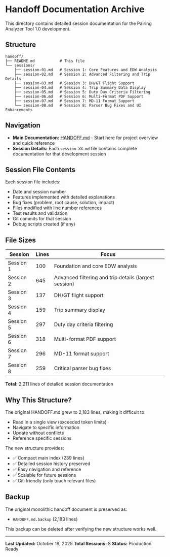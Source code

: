 # Handoff Documentation Archive

This directory contains detailed session documentation for the Pairing Analyzer Tool 1.0 development.

## Structure

```
handoff/
├── README.md           # This file
└── sessions/
    ├── session-01.md   # Session 1: Core Features and EDW Analysis
    ├── session-02.md   # Session 2: Advanced Filtering and Trip Details
    ├── session-03.md   # Session 3: DH/GT Flight Support
    ├── session-04.md   # Session 4: Trip Summary Data Display
    ├── session-05.md   # Session 5: Duty Day Criteria Filtering
    ├── session-06.md   # Session 6: Multi-Format PDF Support
    ├── session-07.md   # Session 7: MD-11 Format Support
    └── session-08.md   # Session 8: Parser Bug Fixes and UI Enhancements
```

## Navigation

- **Main Documentation:** [HANDOFF.md](../HANDOFF.md) - Start here for project overview and quick reference
- **Session Details:** Each `session-XX.md` file contains complete documentation for that development session

## Session File Contents

Each session file includes:
- Date and session number
- Features implemented with detailed explanations
- Bug fixes (problem, root cause, solution, impact)
- Files modified with line number references
- Test results and validation
- Git commits for that session
- Debug scripts created (if any)

## File Sizes

| Session | Lines | Focus |
|---------|-------|-------|
| Session 1 | 100 | Foundation and core EDW analysis |
| Session 2 | 645 | Advanced filtering and trip details (largest session) |
| Session 3 | 137 | DH/GT flight support |
| Session 4 | 159 | Trip summary display |
| Session 5 | 297 | Duty day criteria filtering |
| Session 6 | 318 | Multi-format PDF support |
| Session 7 | 296 | MD-11 format support |
| Session 8 | 259 | Critical parser bug fixes |

**Total:** 2,211 lines of detailed session documentation

## Why This Structure?

The original HANDOFF.md grew to 2,183 lines, making it difficult to:
- Read in a single view (exceeded token limits)
- Navigate to specific information
- Update without conflicts
- Reference specific sessions

The new structure provides:
- ✅ Compact main index (239 lines)
- ✅ Detailed session history preserved
- ✅ Easy navigation and reference
- ✅ Scalable for future sessions
- ✅ Git-friendly (only touch relevant files)

## Backup

The original monolithic handoff document is preserved as:
- `HANDOFF.md.backup` (2,183 lines)

This backup can be deleted after verifying the new structure works well.

---

**Last Updated:** October 19, 2025
**Total Sessions:** 8
**Status:** Production Ready
